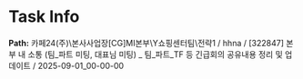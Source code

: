 # Task Info

**Path:** 카페24(주)\본사사업장\[CG]MI본부\Y쇼핑센터팀\전략1 / hhna / [322847] 본부 내 소통 (팀_파트 미팅, 대표님 미팅) _ 팀_파트_TF 등 긴급회의 공유내용 정리 및 업데이트 / 2025-09-01_00-00-00

